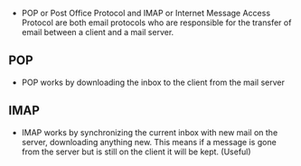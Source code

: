- POP or Post Office Protocol and IMAP or Internet Message Access Protocol are both email protocols who are responsible for the transfer of email between a client and a mail server. 
## POP
- POP works by downloading the inbox to the client from the mail server
## IMAP
- IMAP works by synchronizing the current inbox with new mail on the server, downloading anything new. This means if a message is gone from the server but is still on the client it will be kept. (Useful)